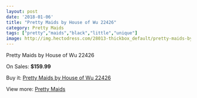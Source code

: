 ```yaml
---
layout: post
date: '2018-01-06'
title: "Pretty Maids by House of Wu 22426"
category: Pretty Maids
tags: ["pretty","maids","black","little","unique"]
image: http://img.hectodress.com/28013-thickbox_default/pretty-maids-by-house-of-wu-22426.jpg
---
```

Pretty Maids by House of Wu 22426

On Sales: **$159.99**
<a href="https://www.hectodress.com/pretty-maids/13061-pretty-maids-by-house-of-wu-22426.html"><amp-img layout="responsive" width="600" height="600" src="//img.hectodress.com/28013-thickbox_default/pretty-maids-by-house-of-wu-22426.jpg" alt="Pretty Maids by House of Wu 22426 0" /></a>
<a href="https://www.hectodress.com/pretty-maids/13061-pretty-maids-by-house-of-wu-22426.html"><amp-img layout="responsive" width="600" height="600" src="//img.hectodress.com/28014-thickbox_default/pretty-maids-by-house-of-wu-22426.jpg" alt="Pretty Maids by House of Wu 22426 1" /></a>

Buy it: [Pretty Maids by House of Wu 22426](https://www.hectodress.com/pretty-maids/13061-pretty-maids-by-house-of-wu-22426.html "Pretty Maids by House of Wu 22426")

View more: [Pretty Maids](https://www.hectodress.com/200-pretty-maids "Pretty Maids")